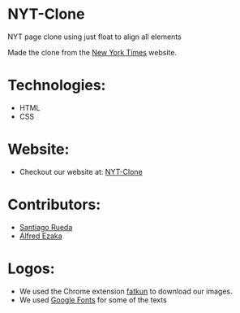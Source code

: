 # NYT-Clone
NYT page clone using just float to align all elements

Made the clone from the [New York Times](https://www.nytimes.com/2014/03/18/science/space/detection-of-waves-in-space-buttresses-landmark-theory-of-big-bang.html) website.

# Technologies:
- HTML
- CSS

# Website:
- Checkout our website at: [NYT-Clone](https://srueda27.github.io/NYT-Clone/)

# Contributors:
- [Santiago Rueda](https://github.com/srueda27)
- [Alfred Ezaka](https://github.com/codecell)

# Logos:
- We used the Chrome extension [fatkun](https://chrome.google.com/webstore/detail/fatkun-batch-download-ima/nnjjahlikiabnchcpehcpkdeckfgnohf?hl=en) to download our images.
- We used [Google Fonts](https://fonts.googleapis.com/) for some of the texts 
